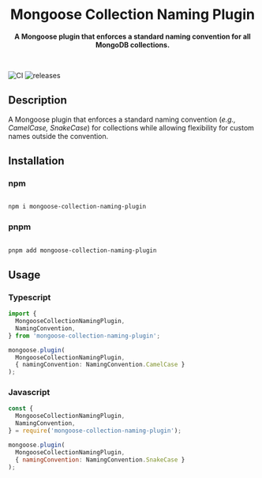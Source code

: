 <h1 align="center"> Mongoose Collection Naming Plugin </h1>
<p align="center">
  <b >
  A Mongoose plugin that enforces a standard naming convention for all MongoDB collections.
  </b>
</p>

<br>

![CI](https://github.com/muhammedkamel/mongoose-collection-naming/actions/workflows/ci.yml/badge.svg)
![releases](https://github.com/muhammedkamel/mongoose-collection-naming-plugin/workflows/release-please/badge.svg)


## Description

A Mongoose plugin that enforces a standard naming convention (_e.g., CamelCase, SnakeCase_) for collections while allowing flexibility for custom names outside the convention.

## Installation

### npm

```sh

npm i mongoose-collection-naming-plugin

```

### pnpm

```sh

pnpm add mongoose-collection-naming-plugin

```

## Usage

### Typescript

```ts
import {
  MongooseCollectionNamingPlugin,
  NamingConvention,
} from 'mongoose-collection-naming-plugin';

mongoose.plugin(
  MongooseCollectionNamingPlugin, 
  { namingConvention: NamingConvention.CamelCase }
);

```

### Javascript

``` javascript
const {
  MongooseCollectionNamingPlugin,
  NamingConvention,
} = require('mongoose-collection-naming-plugin');

mongoose.plugin(
  MongooseCollectionNamingPlugin, 
  { namingConvention: NamingConvention.SnakeCase }
);

```

